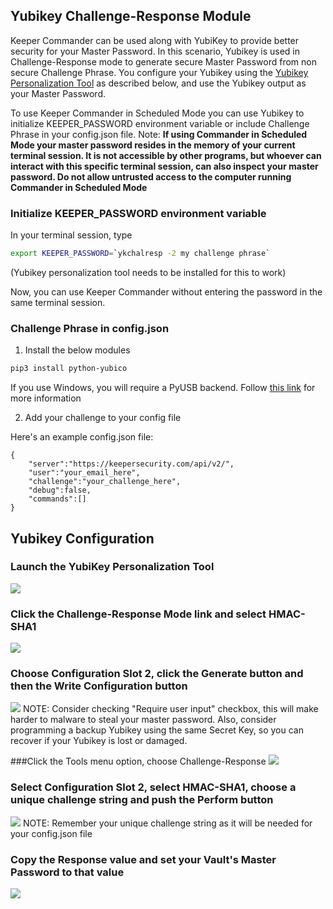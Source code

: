 Yubikey Challenge-Response Module
----

Keeper Commander can be used along with YubiKey to provide better security for your Master Password. In this scenario, Yubikey is used in Challenge-Response mode to generate secure Master Password from non secure Challenge Phrase. You configure your Yubikey using the [Yubikey Personalization Tool](https://www.yubico.com/support/downloads/) as described below, and use the Yubikey output as your Master Password.

To use Keeper Commander in Scheduled Mode you can use Yubikey to initialize KEEPER_PASSWORD environment variable or include Challenge Phrase in your config.json file.
Note: **If using Commander in Scheduled Mode your master password resides in the memory of your current terminal session. It is not accessible by other programs, but whoever can interact with this specific terminal session, can also inspect your master password. Do not allow untrusted access to the computer running Commander in Scheduled Mode**

### Initialize KEEPER_PASSWORD environment variable

In your terminal session, type

```bash
export KEEPER_PASSWORD=`ykchalresp -2 my challenge phrase`
```

(Yubikey personalization tool needs to be installed for this to work)

Now, you can use Keeper Commander without entering the password in the same terminal session. 


### Challenge Phrase in config.json

1) Install the below modules

```bash
pip3 install python-yubico
```

If you use Windows, you will require a PyUSB backend. Follow [this link](https://developers.yubico.com/python-yubico/)
for more information

2) Add your challenge to your config file

Here's an example config.json file:

```
{                                                                               
    "server":"https://keepersecurity.com/api/v2/",
    "user":"your_email_here",
    "challenge":"your_challenge_here",
    "debug":false,
    "commands":[]
}
```


Yubikey Configuration
---

### Launch the YubiKey Personalization Tool
<img src="images/screen1.png">

### Click the Challenge-Response Mode link and select HMAC-SHA1 
<img src="images/screen2.png">

### Choose Configuration Slot 2, click the Generate button and then the Write Configuration button 
<img src="images/screen3.png">
NOTE: Consider checking "Require user input" checkbox, this will make harder to malware to steal your master password. Also, consider programming a backup Yubikey using the same Secret Key, so you can recover if your Yubikey is lost or damaged.

###Click the Tools menu option, choose Challenge-Response 
<img src="images/screen4.png">

### Select Configuration Slot 2, select HMAC-SHA1, choose a unique challenge string and push the Perform button
<img src="images/screen6.png">
NOTE: Remember your unique challenge string as it will be needed for your config.json file

### Copy the Response value and set your Vault's Master Password to that value
<img src="images/screen7.png">
